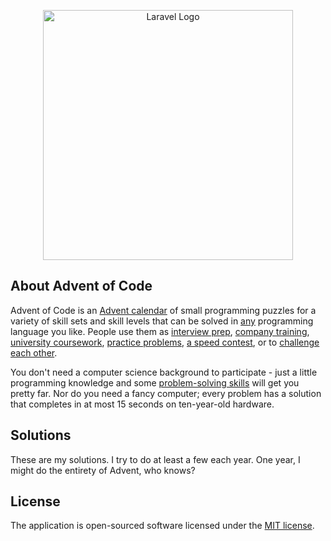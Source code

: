 <p align="center"><a href="https://laravel.com" target="_blank"><img src="https://cdn.thenewstack.io/media/2021/12/521cd034-advent-of-code-2021-1024x576.jpg" width="400" alt="Laravel Logo"></a></p>

## About Advent of Code
Advent of Code is an [Advent calendar](https://en.wikipedia.org/wiki/Advent_calendar) of small programming puzzles for a variety of skill sets and skill levels that can be solved in [any](https://github.com/search?q=advent+of+code) programming language you like. People use them as [interview prep](https://y3l2n.com/2018/05/09/interview-prep-advent-of-code/), [company training](https://twitter.com/pgoultiaev/status/950805811583963137), [university coursework](https://gribblelab.org/teaching/scicomp2021/index.html), [practice problems](https://comp215.blogs.rice.edu/), [a speed contest](https://adventofcode.com/leaderboard), or to [challenge each other](https://www.reddit.com/r/adventofcode/search?q=flair%3Aupping&restrict_sr=on).

You don't need a computer science background to participate - just a little programming knowledge and some [problem-solving skills](https://www.reddit.com/r/adventofcode/comments/7kd8jt/what_would_you_say_are_the_minimal_skills_for/dre0uu3/) will get you pretty far. Nor do you need a fancy computer; every problem has a solution that completes in at most 15 seconds on ten-year-old hardware.

## Solutions
These are my solutions. I try to do at least a few each year. One year, I might do the entirety of Advent, who knows?

## License

The application is open-sourced software licensed under the [MIT license](https://opensource.org/licenses/MIT).
